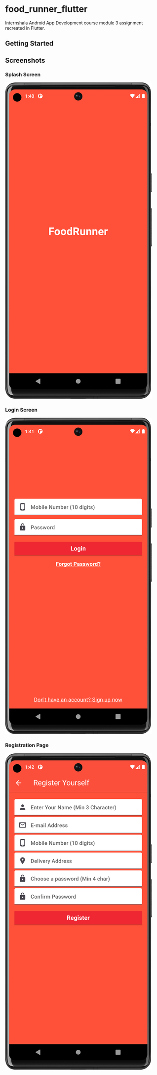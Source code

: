 # food_runner_flutter

Internshala Android App Development course module 3 assignment recreated in Flutter.

## Getting Started

## Screenshots
### Splash Screen
![Main Screen](screenshots/Splash_Screen.png)

### Login Screen
![Login Screen](screenshots/Login_Page.png)

### Registration Page
![Registration Screen](screenshots/Registration_Page.png)
